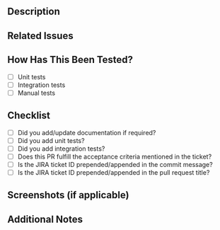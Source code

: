 <!--
  Thanks for submitting a pull request! Here are some tips for you:
  1. All commits to master and pre-release branches should follow the conventional 
     commits specification: https://www.conventionalcommits.org
     Further reading:
     * https://github.com/angular/angular/blob/22b96b9/CONTRIBUTING.md#-commit-message-guidelines
     * https://www.midori-global.com/blog/2018/04/02/git-50-72-rule

  2. Squash commits only, so try to keep your PR confined to a single feature or
     fix.

  3. Include your ticket number in the commit footer e.g. `Resolves: JIRA-1234`.
     Please follow the conventional commit specification which uses git trailing
     convention for footers. You may want to include the ticket number at the
     end of the PR title to support the JIRA integration. 

  4. Write good commit messages! Refer to https://chris.beams.io/posts/git-commit/

  5. If the PR is:
    * unfinished, please leverage GitHub's draft PR feature
    * ready to be merged, please add the label `ready to merge`
    * hotfix, please add the label `hotfix`
-->

## Description

<!-- Provide a brief description of the changes introduced by this PR -->

## Related Issues

<!-- List any related issues, pull requests, or JIRA tickets -->

## How Has This Been Tested?

<!-- Describe the tests that you ran to verify your changes. Provide instructions so we can reproduce. -->

- [ ] Unit tests
- [ ] Integration tests
- [ ] Manual tests

## Checklist

- [ ] Did you add/update documentation if required?
- [ ] Did you add unit tests?
- [ ] Did you add integration tests?
- [ ] Does this PR fulfill the acceptance criteria mentioned in the ticket?
- [ ] Is the JIRA ticket ID prepended/appended in the commit message?
- [ ] Is the JIRA ticket ID prepended/appended in the pull request title?

## Screenshots (if applicable)

<!-- Add screenshots to help explain your changes -->

## Additional Notes

<!-- Add any other context about the pull request here -->